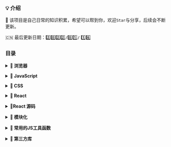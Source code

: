 ### 💡 介绍
🚀 该项目是自己日常的知识积累，希望可以帮到你，欢迎`Star`与分享，后续会不断更新。
<!-- 
// 0️⃣ 1️⃣ 2️⃣ 3️⃣ 4️⃣ 5️⃣ 6️⃣ 7️⃣ 8️⃣ 9️⃣
-->
🇨🇳 最后更新日期：2️⃣0️⃣2️⃣2️⃣`/`0️⃣1️⃣`/` 1️⃣6️⃣


### 目录

<b><details><summary>🐳 浏览器</summary></b>

- [**浏览器知识大纲整合，包含进程、浏览器渲染、HTTP和Cookies**](https://github.com/wqhui/blog/issues/13)

- [**你应该知道的http**](https://github.com/wqhui/blog/issues/17)

- [**浏览器渲染过程解析**](https://github.com/wqhui/blog/issues/18)

- [**缓存：浏览器缓存、DNS缓存和CDN缓存**](https://github.com/wqhui/blog/issues/19)
  
- [**事件循环（Event loop）**](https://github.com/wqhui/blog/issues/20)  

</details>



<b><details><summary>🐬 JavaScript</summary></b>
  
- [**js中的this指向探究**](https://github.com/wqhui/blog/issues/15)
  
</details>
  
<b><details><summary>🐋 CSS</summary></b> 

- [**CSS基础大纲**](https://github.com/wqhui/blog/issues/14)

- [**CSS3 transform对普通元素z-index、positon和overflow的影响**](https://github.com/wqhui/blog/issues/1)

- [**上下两端固定，中间随内容自动撑高的H5代码，达到一定高度中间内容出现滚动条**](https://github.com/wqhui/blog/issues/5)

- [**子元素设置position:fixed，z-index大于父元素依然被父元素盖住**](https://github.com/wqhui/blog/issues/6)

- [**滚动条悬浮改变颜色大小**](https://github.com/wqhui/blog/issues/7)

- [**纯css实现文字下划线悬浮【中心向两边扩展】、鼠标移开【两边向中心收缩】特效**](https://github.com/wqhui/blog/issues/9)

</details>

<b><details><summary>🦈 React</summary></b>
  
- [**React 阻止事件冒泡失效、stopPropagation和stopImmediatePropagation分析，解决stopPropagation没有阻止冒泡问题**](https://github.com/wqhui/blog/issues/2)

- [**react组件下渲染原生dom（插入原生元素）**](https://github.com/wqhui/blog/issues/3)

- [**React hooks组件中，定义的方法取不到新的state值的坑**](https://github.com/wqhui/blog/issues/4) 

- [**虚拟DOM和DOM diff（增加fiber）**](https://github.com/wqhui/blog/issues/11) 

</details>

<b><details><summary>🐠React 源码</summary></b>
  
- [**React 源码调试**](https://github.com/wqhui/react-debug)
  
- [**虚拟DOM和DOM Diff**](https://github.com/wqhui/blog/issues/11) 

</details>

<b><details><summary>🦀 模块化</summary></b>

- [**webpack打包后运行时文件分析（webpack5）**](https://github.com/wqhui/blog/issues/12)

</details>

<b><details><summary>🦞 常用的JS工具函数</summary></b>

- [**根据RGB值判断颜色是否深浅色(附深浅色颜色集合)**](https://github.com/wqhui/blog/issues/8)

- [**复制数据到剪切板**](https://github.com/wqhui/blog/issues/10)

- [**JS解析url链接和获得get参数的两种方法**](https://github.com/wqhui/blog/issues/21)

</details>

<b><details><summary>🦐 第三方库</summary></b> 

- [**CSS in JS之styled-components**](https://github.com/wqhui/blog/issues/16)

</details>


